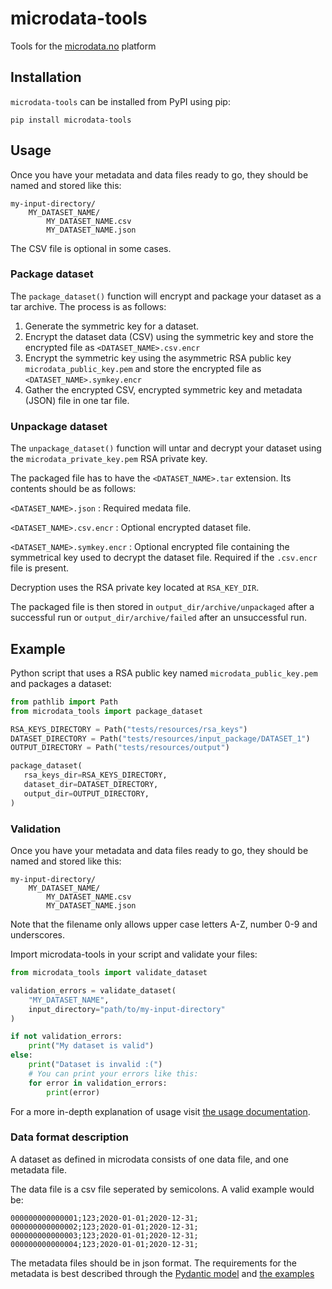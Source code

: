 # microdata-tools
Tools for the [microdata.no](https://www.microdata.no/) platform

## Installation
`microdata-tools` can be installed from PyPI using pip:
```
pip install microdata-tools
```

## Usage
Once you have your metadata and data files ready to go, they should be named and stored like this:
```
my-input-directory/
    MY_DATASET_NAME/
        MY_DATASET_NAME.csv
        MY_DATASET_NAME.json
```
The CSV file is optional in some cases.

### Package dataset
The `package_dataset()` function will encrypt and package your dataset as a tar archive. The process is as follows:

1. Generate the symmetric key for a dataset.
2. Encrypt the dataset data (CSV) using the symmetric key and store the encrypted file as `<DATASET_NAME>.csv.encr`
3. Encrypt the symmetric key using the asymmetric RSA public key `microdata_public_key.pem` 
   and store the encrypted file as `<DATASET_NAME>.symkey.encr`
4. Gather the encrypted CSV, encrypted symmetric key and metadata (JSON) file in one tar file.

### Unpackage dataset
The `unpackage_dataset()` function will untar and decrypt your dataset using the `microdata_private_key.pem`
RSA private key.

The packaged file has to have the `<DATASET_NAME>.tar` extension. Its contents should be as follows:

```<DATASET_NAME>.json``` : Required medata file.

```<DATASET_NAME>.csv.encr``` : Optional encrypted dataset file.

```<DATASET_NAME>.symkey.encr``` : Optional encrypted file containing the symmetrical key used to decrypt the dataset file. Required if the `.csv.encr` file is present.

Decryption uses the RSA private key located at ```RSA_KEY_DIR```.

The packaged file is then stored in `output_dir/archive/unpackaged` after a successful run or `output_dir/archive/failed` after an unsuccessful run.

## Example
Python script that uses a RSA public key named `microdata_public_key.pem` and packages a dataset:

```py
from pathlib import Path
from microdata_tools import package_dataset

RSA_KEYS_DIRECTORY = Path("tests/resources/rsa_keys")
DATASET_DIRECTORY = Path("tests/resources/input_package/DATASET_1")
OUTPUT_DIRECTORY = Path("tests/resources/output")

package_dataset(
   rsa_keys_dir=RSA_KEYS_DIRECTORY,
   dataset_dir=DATASET_DIRECTORY,
   output_dir=OUTPUT_DIRECTORY,
)
```

### Validation

Once you have your metadata and data files ready to go, they should be named and stored like this:
```
my-input-directory/
    MY_DATASET_NAME/
        MY_DATASET_NAME.csv
        MY_DATASET_NAME.json
```
Note that the filename only allows upper case letters A-Z, number 0-9 and underscores.


Import microdata-tools in your script and validate your files:
```py
from microdata_tools import validate_dataset

validation_errors = validate_dataset(
    "MY_DATASET_NAME",
    input_directory="path/to/my-input-directory"
)

if not validation_errors:
    print("My dataset is valid")
else:
    print("Dataset is invalid :(")
    # You can print your errors like this:
    for error in validation_errors:
        print(error)
```

 For a more in-depth explanation of usage visit [the usage documentation](/docs/USAGE.md).

### Data format description
A dataset as defined in microdata consists of one data file, and one metadata file.

The data file is a csv file seperated by semicolons. A valid example would be:
```csv
000000000000001;123;2020-01-01;2020-12-31;
000000000000002;123;2020-01-01;2020-12-31;
000000000000003;123;2020-01-01;2020-12-31;
000000000000004;123;2020-01-01;2020-12-31;
```

The metadata files should be in json format. The requirements for the metadata is best described through the [Pydantic model](/microdata_tools/validation/model/metadata.py) and  [the examples](/docs/examples)